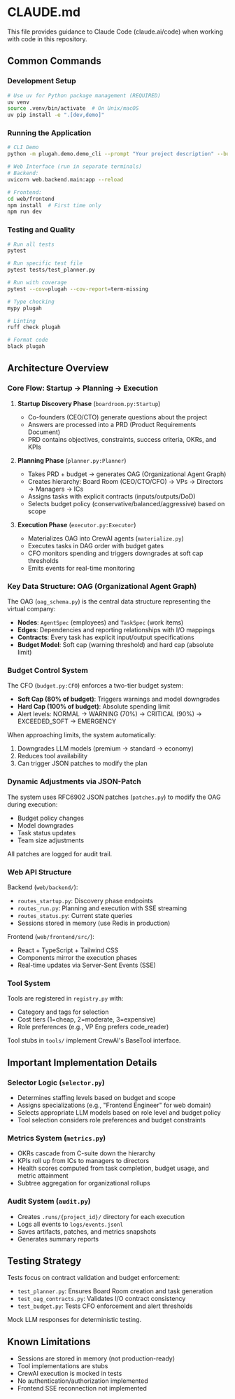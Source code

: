 # CLAUDE.md

This file provides guidance to Claude Code (claude.ai/code) when working with code in this repository.

## Common Commands

### Development Setup
```bash
# Use uv for Python package management (REQUIRED)
uv venv
source .venv/bin/activate  # On Unix/macOS
uv pip install -e ".[dev,demo]"
```

### Running the Application
```bash
# CLI Demo
python -m plugah.demo.demo_cli --prompt "Your project description" --budget 100

# Web Interface (run in separate terminals)
# Backend:
uvicorn web.backend.main:app --reload

# Frontend:
cd web/frontend
npm install  # First time only
npm run dev
```

### Testing and Quality
```bash
# Run all tests
pytest

# Run specific test file
pytest tests/test_planner.py

# Run with coverage
pytest --cov=plugah --cov-report=term-missing

# Type checking
mypy plugah

# Linting
ruff check plugah

# Format code
black plugah
```

## Architecture Overview

### Core Flow: Startup → Planning → Execution

1. **Startup Discovery Phase** (`boardroom.py:Startup`)
   - Co-founders (CEO/CTO) generate questions about the project
   - Answers are processed into a PRD (Product Requirements Document)
   - PRD contains objectives, constraints, success criteria, OKRs, and KPIs

2. **Planning Phase** (`planner.py:Planner`)
   - Takes PRD + budget → generates OAG (Organizational Agent Graph)
   - Creates hierarchy: Board Room (CEO/CTO/CFO) → VPs → Directors → Managers → ICs
   - Assigns tasks with explicit contracts (inputs/outputs/DoD)
   - Selects budget policy (conservative/balanced/aggressive) based on scope

3. **Execution Phase** (`executor.py:Executor`)
   - Materializes OAG into CrewAI agents (`materialize.py`)
   - Executes tasks in DAG order with budget gates
   - CFO monitors spending and triggers downgrades at soft cap thresholds
   - Emits events for real-time monitoring

### Key Data Structure: OAG (Organizational Agent Graph)

The OAG (`oag_schema.py`) is the central data structure representing the virtual company:
- **Nodes**: `AgentSpec` (employees) and `TaskSpec` (work items)
- **Edges**: Dependencies and reporting relationships with I/O mappings
- **Contracts**: Every task has explicit input/output specifications
- **Budget Model**: Soft cap (warning threshold) and hard cap (absolute limit)

### Budget Control System

The CFO (`budget.py:CFO`) enforces a two-tier budget system:
- **Soft Cap (80% of budget)**: Triggers warnings and model downgrades
- **Hard Cap (100% of budget)**: Absolute spending limit
- Alert levels: NORMAL → WARNING (70%) → CRITICAL (90%) → EXCEEDED_SOFT → EMERGENCY

When approaching limits, the system automatically:
1. Downgrades LLM models (premium → standard → economy)
2. Reduces tool availability
3. Can trigger JSON patches to modify the plan

### Dynamic Adjustments via JSON-Patch

The system uses RFC6902 JSON patches (`patches.py`) to modify the OAG during execution:
- Budget policy changes
- Model downgrades
- Task status updates
- Team size adjustments

All patches are logged for audit trail.

### Web API Structure

Backend (`web/backend/`):
- `routes_startup.py`: Discovery phase endpoints
- `routes_run.py`: Planning and execution with SSE streaming
- `routes_status.py`: Current state queries
- Sessions stored in memory (use Redis in production)

Frontend (`web/frontend/src/`):
- React + TypeScript + Tailwind CSS
- Components mirror the execution phases
- Real-time updates via Server-Sent Events (SSE)

### Tool System

Tools are registered in `registry.py` with:
- Category and tags for selection
- Cost tiers (1=cheap, 2=moderate, 3=expensive)
- Role preferences (e.g., VP Eng prefers code_reader)

Tool stubs in `tools/` implement CrewAI's BaseTool interface.

## Important Implementation Details

### Selector Logic (`selector.py`)
- Determines staffing levels based on budget and scope
- Assigns specializations (e.g., "Frontend Engineer" for web domain)
- Selects appropriate LLM models based on role level and budget policy
- Tool selection considers role preferences and budget constraints

### Metrics System (`metrics.py`)
- OKRs cascade from C-suite down the hierarchy
- KPIs roll up from ICs to managers to directors
- Health scores computed from task completion, budget usage, and metric attainment
- Subtree aggregation for organizational rollups

### Audit System (`audit.py`)
- Creates `.runs/{project_id}/` directory for each execution
- Logs all events to `logs/events.jsonl`
- Saves artifacts, patches, and metrics snapshots
- Generates summary reports

## Testing Strategy

Tests focus on contract validation and budget enforcement:
- `test_planner.py`: Ensures Board Room creation and task generation
- `test_oag_contracts.py`: Validates I/O contract consistency
- `test_budget.py`: Tests CFO enforcement and alert thresholds

Mock LLM responses for deterministic testing.

## Known Limitations

- Sessions are stored in memory (not production-ready)
- Tool implementations are stubs
- CrewAI execution is mocked in tests
- No authentication/authorization implemented
- Frontend SSE reconnection not implemented